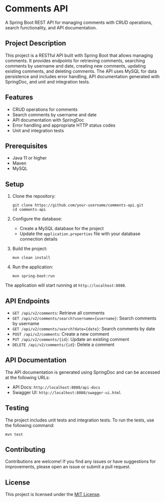 # Comments API

A Spring Boot REST API for managing comments with CRUD operations, search functionality, and API documentation.

## Project Description

This project is a RESTful API built with Spring Boot that allows managing comments. It provides endpoints for retrieving comments, searching comments by username and date, creating new comments, updating existing comments, and deleting comments. The API uses MySQL for data persistence and includes error handling, API documentation generated with SpringDoc, and unit and integration tests.

## Features

- CRUD operations for comments
- Search comments by username and date
- API documentation with SpringDoc
- Error handling and appropriate HTTP status codes
- Unit and integration tests

## Prerequisites

- Java 11 or higher
- Maven
- MySQL

## Setup

1. Clone the repository:
   ```
   git clone https://github.com/your-username/comments-api.git
   cd comments-api
   ```

2. Configure the database:
   - Create a MySQL database for the project
   - Update the `application.properties` file with your database connection details

3. Build the project:
   ```
   mvn clean install
   ```

4. Run the application:
   ```
   mvn spring-boot:run
   ```

The application will start running at `http://localhost:8080`.

## API Endpoints

- `GET /api/v2/comments`: Retrieve all comments
- `GET /api/v2/comments/search?username={username}`: Search comments by username
- `GET /api/v2/comments/search?date={date}`: Search comments by date
- `POST /api/v2/comments`: Create a new comment
- `PUT /api/v2/comments/{id}`: Update an existing comment
- `DELETE /api/v2/comments/{id}`: Delete a comment

## API Documentation

The API documentation is generated using SpringDoc and can be accessed at the following URLs:
- API Docs: `http://localhost:8080/api-docs`
- Swagger UI: `http://localhost:8080/swagger-ui.html`

## Testing

The project includes unit tests and integration tests. To run the tests, use the following command:
```
mvn test
```

## Contributing

Contributions are welcome! If you find any issues or have suggestions for improvements, please open an issue or submit a pull request.

## License

This project is licensed under the [MIT License](LICENSE).